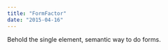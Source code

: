 ```yaml
---
title: "FormFactor"
date: "2015-04-16"
---
```


Behold the single element, semantic way to do forms.
